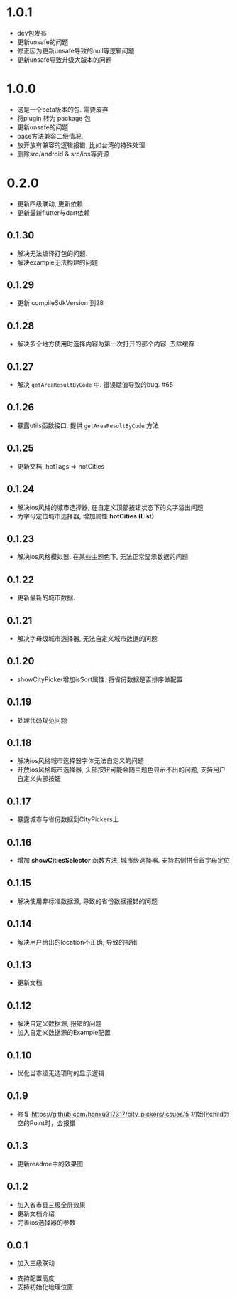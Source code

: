 # 1.0.1
- dev包发布
- 更新unsafe的问题
- 修正因为更新unsafe导致的null等逻辑问题
- 更新unsafe导致升级大版本的问题

# 1.0.0
- 这是一个beta版本的包. 需要废弃
- 将plugin 转为 package 包
- 更新unsafe的问题
- base方法兼容二级情况.
- 放开放有兼容的逻辑报错. 比如台湾的特殊处理
- 删除src/android & src/ios等资源

# 0.2.0
- 更新四级联动, 更新依赖
- 更新最新flutter与dart依赖

## 0.1.30
- 解决无法编译打包的问题.
- 解决example无法构建的问题


## 0.1.29
- 更新 compileSdkVersion 到28

## 0.1.28
-  解决多个地方使用时选择内容为第一次打开的那个内容, 去除缓存

## 0.1.27
- 解决 `getAreaResultByCode` 中. 错误赋值导致的bug. #65

## 0.1.26
- 暴露utils函数接口. 提供 `getAreaResultByCode` 方法
## 0.1.25
- 更新文档, hotTags => hotCities

## 0.1.24
- 解决ios风格的城市选择器, 在自定义顶部按钮状态下的文字溢出问题
- 为字母定位城市选择器, 增加属性 **hotCities (List<HotCity>)**
## 0.1.23
- 解决ios风格模拟器. 在某些主题色下, 无法正常显示数据的问题

## 0.1.22
- 更新最新的城市数据.

## 0.1.21
- 解决字母级城市选择器, 无法自定义城市数据的问题

## 0.1.20
- showCityPicker增加isSort属性. 将省份数据是否排序做配置

## 0.1.19
- 处理代码规范问题
## 0.1.18
- 解决ios风格城市选择器字体无法自定义的问题
- 开放ios风格城市选择器, 头部按钮可能会随主题色显示不出的问题, 支持用户自定义头部按钮

## 0.1.17
- 暴露城市与省份数据到CityPickers上

## 0.1.16
- 增加 **showCitiesSelector** 函数方法, 城市级选择器. 支持右侧拼音首字母定位
## 0.1.15
- 解决使用非标准数据源, 导致的省份数据报错的问题
## 0.1.14
- 解决用户给出的location不正确, 导致的报错
## 0.1.13
- 更新文档
## 0.1.12
- 解决自定义数据源, 报错的问题
- 加入自定义数据源的Example配置
## 0.1.10
- 优化当市级无选项时的显示逻辑
## 0.1.9
- 修复 https://github.com/hanxu317317/city_pickers/issues/5 初始化child为空的Point时，会报错

## 0.1.3
- 更新readme中的效果图
## 0.1.2
- 加入省市县三级全屏效果
- 更新文档介绍
- 完善ios选择器的参数

## 0.0.1

* 加入三级联动
- 支持配置高度
- 支持初始化地理位置

